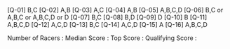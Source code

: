[Q-01] B,C
[Q-02] A,B
[Q-03] A,C
[Q-04] A,B
[Q-05] A,B,C,D
[Q-06] B,C or A,B,C or A,B,C,D or D
[Q-07] B,C
[Q-08] B,D
[Q-09] D
[Q-10] B
[Q-11] A,B,C,D
[Q-12] A,C,D
[Q-13] B,C
[Q-14] A,C,D
[Q-15] A
[Q-16] A,B,C,D


Number of Racers : 
Median Score     : 
Top Score        : 
Qualifying Score : 
